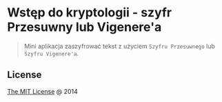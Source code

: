 # Wstęp do kryptologii - szyfr Przesuwny lub Vigenere'a

> Mini aplikacja zaszyfrować tekst z użyciem `Szyfru Przesuwnego` lub `Szyfru Vigenere'a`.

## License

[The MIT License](http://piecioshka.mit-license.org/) @ 2014

